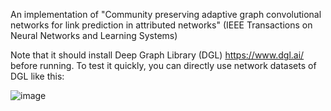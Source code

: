 An implementation of "Community preserving adaptive graph convolutional networks for link prediction in attributed networks" (IEEE Transactions on Neural Networks and Learning Systems)

Note that it should install Deep Graph Library (DGL) https://www.dgl.ai/ before running. To test it quickly, you can directly use network datasets of DGL like this:

![image](https://user-images.githubusercontent.com/42142433/168767186-f8e8e6bc-2433-45ea-911d-96e4b9b2bb0a.png)